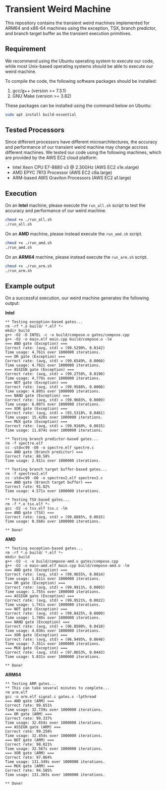 # Transient Weird Machine

This repository contains the transient weird machines implemented for ARM64 and x86-64 machines using the exception, TSX, branch predictor, and branch target buffer as the transient execution primitives.

## Requirement

We recommend using the Ubuntu operating system to execute our code, while most Unix-based operating systems should be able to execute our weird machine.

To compile the code, the following software packages should be installed:
1. gcc/g++ (version >= 7.3.1)
2. GNU Make (version >= 3.82)

These packages can be installed using the command below on Ubuntu:
```bash
sudo apt install build-essential
```

## Tested Processors

Since different processors have different microarchitectures, the accuracy and performance of our transient weird machine may change accross different machines. We tested our code using the following machines, which are provided by the AWS EC2 cloud platform.

- Intel Xeon CPU E7-8880 v3 @ 2.30GHz (AWS EC2 x1e.xlarge)
- AMD EPYC 7R13 Processor (AWS EC2 c6a.large)
- ARM-based AWS Graviton Processors (AWS EC2 a1.large)

## Execution

On an __Intel__ machine, please execute the `run_all.sh` script to test the accuracy and performance of our weird machine.
```bash
chmod +x ./run_all.sh
./run_all.sh
```

On an __AMD__ machine, please instead execute the `run_amd.sh` script.
```bash
chmod +x ./run_amd.sh
./run_amd.sh
```

On an __ARM64__ machine, please instead execute the `run_arm.sh` script.
```bash
chmod +x ./run_arm.sh
./run_arm.sh
```

## Example output

On a successful execution, our weird machine generates the following output:

__Intel__
```
** Testing exception-based gates...
rm -rf *.o build/ *.elf *~
mkdir build
g++ -O2 -D INTEL -c -o build/compose.o gates/compose.cpp
g++ -O2 -o main.elf main.cpp build/compose.o -lm
=== AND gate (Exception) ===
Correct rate: (avg, std) = (99.5290%, 0.0142)
Time usage: 4.761s over 1000000 iterations.
=== OR gate (Exception) ===
Correct rate: (avg, std) = (99.6549%, 0.0060)
Time usage: 4.702s over 1000000 iterations.
=== ASSIGN gate (Exception) ===
Correct rate: (avg, std) = (99.2758%, 0.0190)
Time usage: 4.779s over 1000000 iterations.
=== NOT gate (Exception) ===
Correct rate: (avg, std) = (99.9588%, 0.0008)
Time usage: 4.895s over 1000000 iterations.
=== NAND gate (Exception) ===
Correct rate: (avg, std) = (99.9603%, 0.0009)
Time usage: 6.007s over 1000000 iterations.
=== XOR gate (Exception) ===
Correct rate: (avg, std) = (93.5318%, 0.0461)
Time usage: 15.428s over 1000000 iterations.
=== MUX gate (Exception) ===
Correct rate: (avg, std) = (99.9160%, 0.0015)
Time usage: 11.874s over 1000000 iterations.

** Testing branch predictor-based gates...
rm -f spectre.elf
cc -std=c99 -O0 -o spectre.elf spectre.c
=== AND gate (Branch predictor) ===
Correct rate: 88.58%
Time usage: 2.911s over 1000000 iterations.

** Testing branch target buffer-based gates...
rm -f spectrev2.elf
cc -std=c99 -O0 -o spectrev2.elf spectrev2.c
=== AND gate (Branch target buffer) ===
Correct rate: 91.82%
Time usage: 4.571s over 1000000 iterations.

** Testing TSX-based gates...
rm -f *.o tsx.elf *~
gcc -O2 -o tsx.elf tsx.c -lm
=== AND gate (TSX) ===
Correct rate: (avg, std) = (99.8885%, 0.0015)
Time usage: 0.560s over 1000000 iterations.

** Done!
```

__AMD__
```
** Testing exception-based gates...
rm -rf *.o build/ *.elf *~
mkdir build
g++ -O2 -c -o build/compose-amd.o gates/compose.cpp
g++ -O2 -o main-amd.elf main.cpp build/compose-amd.o -lm
=== AND gate (Exception) ===
Correct rate: (avg, std) = (99.9655%, 0.0014)
Time usage: 1.811s over 1000000 iterations.
=== OR gate (Exception) ===
Correct rate: (avg, std) = (99.9911%, 0.0003)
Time usage: 1.755s over 1000000 iterations.
=== ASSIGN gate (Exception) ===
Correct rate: (avg, std) = (99.9521%, 0.0022)
Time usage: 1.741s over 1000000 iterations.
=== NOT gate (Exception) ===
Correct rate: (avg, std) = (99.8425%, 0.0009)
Time usage: 1.780s over 1000000 iterations.
=== NAND gate (Exception) ===
Correct rate: (avg, std) = (96.8500%, 0.0418)
Time usage: 4.036s over 1000000 iterations.
=== XOR gate (Exception) ===
Correct rate: (avg, std) = (96.9495%, 0.0648)
Time usage: 7.351s over 1000000 iterations.
=== MUX gate (Exception) ===
Correct rate: (avg, std) = (97.0653%, 0.0443)
Time usage: 5.831s over 1000000 iterations.

** Done!
```

__ARM64__
```
** Testing ARM gates...
** This can take several minutes to complete...
rm arm.elf
gcc -o arm.elf signal.c gates.s -lpthread
=== AND gate (ARM) ===
Correct rate: 99.651%
Time usage: 32.739s over 1000000 iterations.
=== OR gate (ARM) ===
Correct rate: 99.337%
Time usage: 32.654s over 1000000 iterations.
=== ASSIGN gate (ARM) ===
Correct rate: 99.258%
Time usage: 32.454s over 1000000 iterations.
=== NOT gate (ARM) ===
Correct rate: 98.821%
Time usage: 32.567s over 1000000 iterations.
=== XOR gate (ARM) ===
Correct rate: 97.864%
Time usage: 131.349s over 1000000 iterations.
=== MUX gate (ARM) ===
Correct rate: 94.585%
Time usage: 131.303s over 1000000 iterations.

** Done!
```
